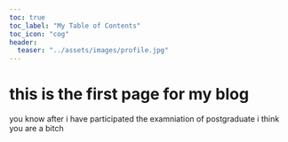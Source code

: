 ```yaml
---
toc: true
toc_label: "My Table of Contents"
toc_icon: "cog"
header:
  teaser: "../assets/images/profile.jpg"
---
```


# this is the first page for my blog

you know after i have participated the examniation of postgraduate i think you are a bitch

